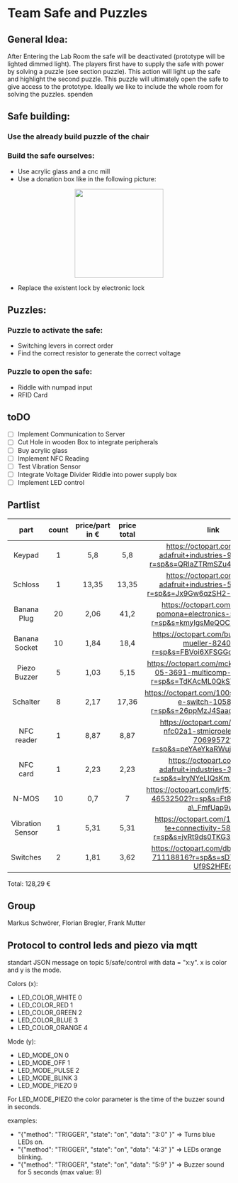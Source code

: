 # Team Safe and Puzzles
## General Idea:
After Entering the Lab Room the safe will be deactivated (prototype will be lighted dimmed light). The players first have to supply the safe with power by solving a puzzle (see section puzzle).
This action will light up the safe and highlight the second puzzle. This puzzle will ultimately open the safe to give access to the prototype.
Ideally we like to include the whole room for solving the puzzles. spenden

## Safe building:
### Use the already build puzzle of the chair
### Build the safe ourselves:
* Use acrylic glass and a cnc mill
* Use a donation box like in the following picture:

<p align="center">
  <img src="https://displayzentrum.net/images/product_images/info_images/losbox-schloss_2091_0.jpg" width="200" />
</p>
<p align="center">

* Replace the existent lock by electronic lock

## Puzzles:
### Puzzle to activate the safe: 
* Switching levers in correct order
* Find the correct resistor to generate the correct voltage
		

### Puzzle to open the safe:
* Riddle with numpad input
* RFID Card
		

## toDO
- [ ] Implement Communication to Server
- [ ] Cut Hole in wooden Box to integrate peripherals
- [ ] Buy acrylic glass
- [ ] Implement NFC Reading
- [ ] Test Vibration Sensor
- [ ] Integrate Voltage Divider Riddle into power supply box
- [ ] Implement LED control

## Partlist

**part**|**count**|**price/part in €**|**price total**|**link**
:-----:|:-----:|:-----:|:-----:|:-----:
Keypad|1|5,8|5,8|https://octopart.com/3845-adafruit+industries-94636475?r=sp&s=QRIaZTRmSZu4F2mVarnONA
Schloss|1|13,35|13,35|https://octopart.com/1512-adafruit+industries-51880349?r=sp&s=Jx9Gw6qzSH2-PR3HbMgn8w
Banana Plug|20|2,06|41,2|https://octopart.com/1325-2-pomona+electronics-55397240?r=sp&s=kmyIgsMeQOCZjpt9e\_rAXw
Banana Socket|10|1,84|18,4|https://octopart.com/bu-00233-0-mueller-824050?r=sp&s=FBVoi6XFSGGoTvQtIDogQw
Piezo Buzzer|5|1,03|5,15|https://octopart.com/mckpt-g1711a3-05-3691-multicomp-12157125?r=sp&s=TdKAcML0QkSYqrwuZLE5lQ
Schalter|8|2,17|17,36|https://octopart.com/100sp1t1b4m2qe-e-switch-1058620?r=sp&s=26ppMzJ4SaadG3iCrhg9HA
NFC reader|1|8,87|8,87|https://octopart.com/x-nucleo-nfc02a1-stmicroelectronics-70699572?r=sp&s=peYAeYkaRWujJzuYnoxYPw
NFC card|1|2,23|2,23|https://octopart.com/359-adafruit+industries-32978551?r=sp&s=lryNYeLIQsKm1gFRcf293w
N-MOS|10|0,7|7|https://octopart.com/irf510pbf-vishay-46532502?r=sp&s=Ft8oBWb7Tw--a\_FmfUap9w#
Vibration Sensor|1|5,31|5,31|https://octopart.com/1005939-1-te+connectivity-58282477?r=sp&s=jvRt9ds0TKG3iLuzTRHAzw
Switches|2|1,81|3,62|https://octopart.com/db1c-b1lb-zf-71118816?r=sp&s=sDTxIuqxSJOc-Uf9S2HFEg

Total: 128,29 €

## Group

Markus Schwörer, Florian Bregler, Frank Mutter

## Protocol to control leds and piezo via mqtt

standart JSON message on topic 5/safe/control with data = "x:y". x is color and y is the mode.


Colors (x):
* LED_COLOR_WHITE 0
* LED_COLOR_RED 1
* LED_COLOR_GREEN 2
* LED_COLOR_BLUE  3
* LED_COLOR_ORANGE 4

Mode (y):
* LED_MODE_ON 0
* LED_MODE_OFF 1
* LED_MODE_PULSE 2
* LED_MODE_BLINK 3
* LED_MODE_PIEZO 9

For LED_MODE_PIEZO the color parameter is the time of the buzzer sound in seconds.

examples:
* "{\"method\": \"TRIGGER\", \"state\": \"on\", \"data\": \"3:0\" }"
=> Turns blue LEDs on.
* "{\"method\": \"TRIGGER\", \"state\": \"on\", \"data\": \"4:3\" }"
=> LEDs orange blinking.
* "{\"method\": \"TRIGGER\", \"state\": \"on\", \"data\": \"5:9\" }"
=> Buzzer sound for 5 seconds (max value: 9)



